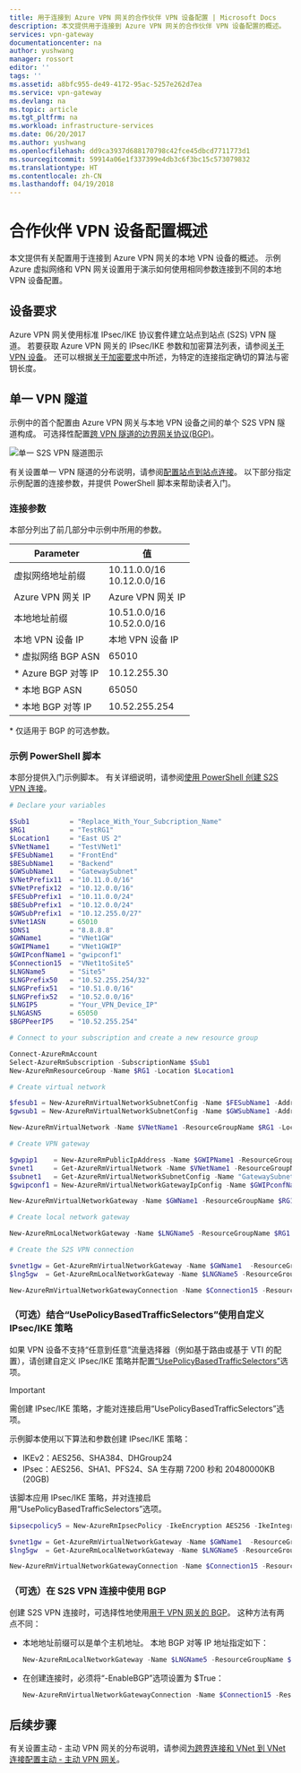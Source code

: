 ```yaml
---
title: 用于连接到 Azure VPN 网关的合作伙伴 VPN 设备配置 | Microsoft Docs
description: 本文提供用于连接到 Azure VPN 网关的合作伙伴 VPN 设备配置的概述。
services: vpn-gateway
documentationcenter: na
author: yushwang
manager: rossort
editor: ''
tags: ''
ms.assetid: a8bfc955-de49-4172-95ac-5257e262d7ea
ms.service: vpn-gateway
ms.devlang: na
ms.topic: article
ms.tgt_pltfrm: na
ms.workload: infrastructure-services
ms.date: 06/20/2017
ms.author: yushwang
ms.openlocfilehash: dd9ca3937d688170798c42fce45dbcd7711773d1
ms.sourcegitcommit: 59914a06e1f337399e4db3c6f3bc15c573079832
ms.translationtype: HT
ms.contentlocale: zh-CN
ms.lasthandoff: 04/19/2018
---
```

# <a name="overview-of-partner-vpn-device-configurations"></a>合作伙伴 VPN 设备配置概述
本文提供有关配置用于连接到 Azure VPN 网关的本地 VPN 设备的概述。 示例 Azure 虚拟网络和 VPN 网关设置用于演示如何使用相同参数连接到不同的本地 VPN 设备配置。

## <a name="device-requirements"></a>设备要求
Azure VPN 网关使用标准 IPsec/IKE 协议套件建立站点到站点 (S2S) VPN 隧道。 若要获取 Azure VPN 网关的 IPsec/IKE 参数和加密算法列表，请参阅[关于 VPN 设备](vpn-gateway-about-vpn-devices.md)。 还可以根据[关于加密要求](vpn-gateway-about-compliance-crypto.md)中所述，为特定的连接指定确切的算法与密钥长度。

## <a name ="singletunnel"></a>单一 VPN 隧道
示例中的首个配置由 Azure VPN 网关与本地 VPN 设备之间的单个 S2S VPN 隧道构成。 可选择性配置[跨 VPN 隧道的边界网关协议(BGP)](#bgp)。

![单一 S2S VPN 隧道图示](./media/vpn-gateway-3rdparty-device-config-overview/singletunnel.png)

有关设置单一 VPN 隧道的分布说明，请参阅[配置站点到站点连接](vpn-gateway-howto-site-to-site-resource-manager-portal.md)。 以下部分指定示例配置的连接参数，并提供 PowerShell 脚本来帮助读者入门。

### <a name="connection-parameters"></a>连接参数
本部分列出了前几部分中示例中所用的参数。

| **Parameter**                | **值**                    |
| ---                          | ---                          |
| 虚拟网络地址前缀        | 10.11.0.0/16<br>10.12.0.0/16 |
| Azure VPN 网关 IP         | Azure VPN 网关 IP         |
| 本地地址前缀 | 10.51.0.0/16<br>10.52.0.0/16 |
| 本地 VPN 设备 IP    | 本地 VPN 设备 IP    |
| * 虚拟网络 BGP ASN                | 65010                        |
| * Azure BGP 对等 IP           | 10.12.255.30                 |
| * 本地 BGP ASN         | 65050                        |
| * 本地 BGP 对等 IP     | 10.52.255.254                |

\* 仅适用于 BGP 的可选参数。

### <a name="sample-powershell-script"></a>示例 PowerShell 脚本
本部分提供入门示例脚本。 有关详细说明，请参阅[使用 PowerShell 创建 S2S VPN 连接](vpn-gateway-create-site-to-site-rm-powershell.md)。

```powershell
# Declare your variables

$Sub1          = "Replace_With_Your_Subcription_Name"
$RG1           = "TestRG1"
$Location1     = "East US 2"
$VNetName1     = "TestVNet1"
$FESubName1    = "FrontEnd"
$BESubName1    = "Backend"
$GWSubName1    = "GatewaySubnet"
$VNetPrefix11  = "10.11.0.0/16"
$VNetPrefix12  = "10.12.0.0/16"
$FESubPrefix1  = "10.11.0.0/24"
$BESubPrefix1  = "10.12.0.0/24"
$GWSubPrefix1  = "10.12.255.0/27"
$VNet1ASN      = 65010
$DNS1          = "8.8.8.8"
$GWName1       = "VNet1GW"
$GWIPName1     = "VNet1GWIP"
$GWIPconfName1 = "gwipconf1"
$Connection15  = "VNet1toSite5"
$LNGName5      = "Site5"
$LNGPrefix50   = "10.52.255.254/32"
$LNGPrefix51   = "10.51.0.0/16"
$LNGPrefix52   = "10.52.0.0/16"
$LNGIP5        = "Your_VPN_Device_IP"
$LNGASN5       = 65050
$BGPPeerIP5    = "10.52.255.254"

# Connect to your subscription and create a new resource group

Connect-AzureRmAccount
Select-AzureRmSubscription -SubscriptionName $Sub1
New-AzureRmResourceGroup -Name $RG1 -Location $Location1

# Create virtual network

$fesub1 = New-AzureRmVirtualNetworkSubnetConfig -Name $FESubName1 -AddressPrefix $FESubPrefix1 $besub1 = New-AzureRmVirtualNetworkSubnetConfig -Name $BESubName1 -AddressPrefix $BESubPrefix1
$gwsub1 = New-AzureRmVirtualNetworkSubnetConfig -Name $GWSubName1 -AddressPrefix $GWSubPrefix1

New-AzureRmVirtualNetwork -Name $VNetName1 -ResourceGroupName $RG1 -Location $Location1 -AddressPrefix $VNetPrefix11,$VNetPrefix12 -Subnet $fesub1,$besub1,$gwsub1

# Create VPN gateway

$gwpip1    = New-AzureRmPublicIpAddress -Name $GWIPName1 -ResourceGroupName $RG1 -Location $Location1 -AllocationMethod Dynamic
$vnet1     = Get-AzureRmVirtualNetwork -Name $VNetName1 -ResourceGroupName $RG1
$subnet1   = Get-AzureRmVirtualNetworkSubnetConfig -Name "GatewaySubnet" -VirtualNetwork $vnet1
$gwipconf1 = New-AzureRmVirtualNetworkGatewayIpConfig -Name $GWIPconfName1 -Subnet $subnet1 -PublicIpAddress $gwpip1

New-AzureRmVirtualNetworkGateway -Name $GWName1 -ResourceGroupName $RG1 -Location $Location1 -IpConfigurations $gwipconf1 -GatewayType Vpn -VpnType RouteBased -GatewaySku VpnGw1 -Asn $VNet1ASN

# Create local network gateway

New-AzureRmLocalNetworkGateway -Name $LNGName5 -ResourceGroupName $RG1 -Location $Location1 -GatewayIpAddress $LNGIP5 -AddressPrefix $LNGPrefix51,$LNGPrefix52 -Asn $LNGASN5 -BgpPeeringAddress $BGPPeerIP5

# Create the S2S VPN connection

$vnet1gw = Get-AzureRmVirtualNetworkGateway -Name $GWName1  -ResourceGroupName $RG1
$lng5gw  = Get-AzureRmLocalNetworkGateway -Name $LNGName5 -ResourceGroupName $RG1

New-AzureRmVirtualNetworkGatewayConnection -Name $Connection15 -ResourceGroupName $RG1 -VirtualNetworkGateway1 $vnet1gw -LocalNetworkGateway2 $lng5gw -Location $Location1 -ConnectionType IPsec -SharedKey 'AzureA1b2C3' -EnableBGP $False
```

### <a name ="policybased"></a>（可选）结合“UsePolicyBasedTrafficSelectors”使用自定义 IPsec/IKE 策略
如果 VPN 设备不支持“任意到任意”流量选择器（例如基于路由或基于 VTI 的配置），请创建自定义 IPsec/IKE 策略并配置[“UsePolicyBasedTrafficSelectors”](vpn-gateway-connect-multiple-policybased-rm-ps.md)选项。

> [!IMPORTANT]
> 需创建 IPsec/IKE 策略，才能对连接启用“UsePolicyBasedTrafficSelectors”选项。


示例脚本使用以下算法和参数创建 IPsec/IKE 策略：
* IKEv2：AES256、SHA384、DHGroup24
* IPsec：AES256、SHA1、PFS24、SA 生存期 7200 秒和 20480000KB (20GB)

该脚本应用 IPsec/IKE 策略，并对连接启用“UsePolicyBasedTrafficSelectors”选项。

```powershell
$ipsecpolicy5 = New-AzureRmIpsecPolicy -IkeEncryption AES256 -IkeIntegrity SHA384 -DhGroup DHGroup24 -IpsecEncryption AES256 -IpsecIntegrity SHA1 -PfsGroup PFS24 -SALifeTimeSeconds 7200 -SADataSizeKilobytes 20480000

$vnet1gw = Get-AzureRmVirtualNetworkGateway -Name $GWName1  -ResourceGroupName $RG1
$lng5gw  = Get-AzureRmLocalNetworkGateway -Name $LNGName5 -ResourceGroupName $RG1

New-AzureRmVirtualNetworkGatewayConnection -Name $Connection15 -ResourceGroupName $RG1 -VirtualNetworkGateway1 $vnet1gw -LocalNetworkGateway2 $lng5gw -Location $Location1 -ConnectionType IPsec -SharedKey 'AzureA1b2C3' -EnableBGP $False -IpsecPolicies $ipsecpolicy5 -UsePolicyBasedTrafficSelectors $True
```

### <a name ="bgp"></a>（可选）在 S2S VPN 连接中使用 BGP
创建 S2S VPN 连接时，可选择性地使用[用于 VPN 网关的 BGP](vpn-gateway-bgp-resource-manager-ps.md)。 这种方法有两点不同：

* 本地地址前缀可以是单个主机地址。 本地 BGP 对等 IP 地址指定如下：

    ```powershell
    New-AzureRmLocalNetworkGateway -Name $LNGName5 -ResourceGroupName $RG1 -Location $Location1 -GatewayIpAddress $LNGIP5 -AddressPrefix $LNGPrefix50 -Asn $LNGASN5 -BgpPeeringAddress $BGPPeerIP5
    ```

* 在创建连接时，必须将“-EnableBGP”选项设置为 $True：

    ```powershell
    New-AzureRmVirtualNetworkGatewayConnection -Name $Connection15 -ResourceGroupName $RG1 -VirtualNetworkGateway1 $vnet1gw -LocalNetworkGateway2 $lng5gw -Location $Location1 -ConnectionType IPsec -SharedKey 'AzureA1b2C3' -EnableBGP $True
    ```

## <a name="next-steps"></a>后续步骤
有关设置主动 - 主动 VPN 网关的分布说明，请参阅[为跨界连接和 VNet 到 VNet 连接配置主动 - 主动 VPN 网关](vpn-gateway-activeactive-rm-powershell.md)。

